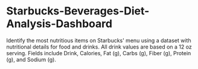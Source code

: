 # Starbucks-Beverages-Diet-Analysis-Dashboard

Identify the most nutritious items on Starbucks' menu using a dataset with nutritional details for food and drinks. All drink values are based on a 12 oz serving. Fields include Drink, Calories, Fat (g), Carbs (g), Fiber (g), Protein (g), and Sodium (g).

